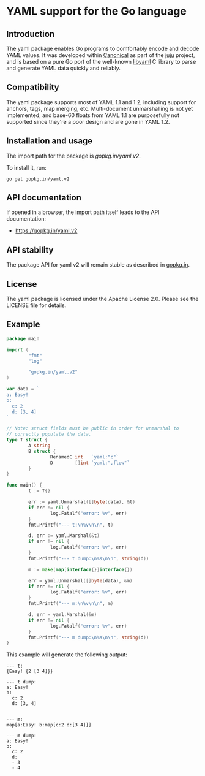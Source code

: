 # YAML support for the Go language

## Introduction

The yaml package enables Go programs to comfortably encode and decode YAML
values. It was developed within [Canonical](https://www.canonical.com) as part
of the [juju](https://juju.ubuntu.com) project, and is based on a pure Go port
of the well-known [libyaml](http://pyyaml.org/wiki/LibYAML) C library to parse
and generate YAML data quickly and reliably.

## Compatibility

The yaml package supports most of YAML 1.1 and 1.2, including support for
anchors, tags, map merging, etc. Multi-document unmarshalling is not yet
implemented, and base-60 floats from YAML 1.1 are purposefully not supported
since they're a poor design and are gone in YAML 1.2.

## Installation and usage

The import path for the package is *gopkg.in/yaml.v2*.

To install it, run:

    go get gopkg.in/yaml.v2

## API documentation

If opened in a browser, the import path itself leads to the API documentation:

*   <https://gopkg.in/yaml.v2>

## API stability

The package API for yaml v2 will remain stable as described in
[gopkg.in](https://gopkg.in).

## License

The yaml package is licensed under the Apache License 2.0. Please see the
LICENSE file for details.

## Example

```Go
package main

import (
        "fmt"
        "log"

        "gopkg.in/yaml.v2"
)

var data = `
a: Easy!
b:
  c: 2
  d: [3, 4]
`

// Note: struct fields must be public in order for unmarshal to
// correctly populate the data.
type T struct {
        A string
        B struct {
                RenamedC int   `yaml:"c"`
                D        []int `yaml:",flow"`
        }
}

func main() {
        t := T{}

        err := yaml.Unmarshal([]byte(data), &t)
        if err != nil {
                log.Fatalf("error: %v", err)
        }
        fmt.Printf("--- t:\n%v\n\n", t)

        d, err := yaml.Marshal(&t)
        if err != nil {
                log.Fatalf("error: %v", err)
        }
        fmt.Printf("--- t dump:\n%s\n\n", string(d))

        m := make(map[interface{}]interface{})

        err = yaml.Unmarshal([]byte(data), &m)
        if err != nil {
                log.Fatalf("error: %v", err)
        }
        fmt.Printf("--- m:\n%v\n\n", m)

        d, err = yaml.Marshal(&m)
        if err != nil {
                log.Fatalf("error: %v", err)
        }
        fmt.Printf("--- m dump:\n%s\n\n", string(d))
}
```

This example will generate the following output:

    --- t:
    {Easy! {2 [3 4]}}

    --- t dump:
    a: Easy!
    b:
      c: 2
      d: [3, 4]


    --- m:
    map[a:Easy! b:map[c:2 d:[3 4]]]

    --- m dump:
    a: Easy!
    b:
      c: 2
      d:
      - 3
      - 4
